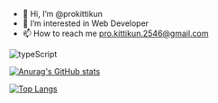 - 👋 Hi, I’m @prokittikun
- 👀 I’m interested in Web Developer
- 📫 How to reach me pro.kittikun.2546@gmail.com

![typeScript](https://img.shields.io/badge/TypeScript-007ACC?style=for-the-badge&logo=typescript&logoColor=white)

[![Anurag's GitHub stats](https://github-readme-stats.vercel.app/api?username=prokittikun&theme=highcontrast)](https://github.com/prokittikun/prokittikun)

[![Top Langs](https://github-readme-stats.vercel.app/api/top-langs/?username=prokittikun&theme=highcontrast)](https://github.com/prokittikun/prokittikun)

